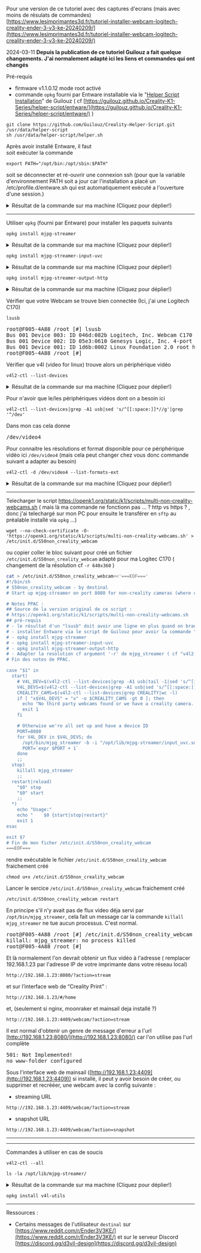 
Pour une version de ce tutoriel avec des captures d'ecrans (mais avec moins de résulats de commandes)  
[https://www.lesimprimantes3d.fr/tutoriel-installer-webcam-logitech-creality-ender-3-v3-ke-20240209/](https://www.lesimprimantes3d.fr/tutoriel-installer-webcam-logitech-creality-ender-3-v3-ke-20240209/)


2024-03-11 **Depuis la publication de ce tutoriel Guilouz a fait quelque changements. J'ai normalement adapté ici les liens et commandes qui ont changés**


Pré-requis
- firmware v1.1.0.12 mode root activé
- commande `opkg` fourni par Entware installable via le "[Helper Script Installation](https://guilouz.github.io/Creality-K1-Series/helper-script/helper-script-installation/)" de Guilouz ( cf  [https://guilouz.github.io/Creality-K1-Series/helper-script/entware/](https://guilouz.github.io/Creality-K1-Series/helper-script/entware/) )
~~~
git clone https://github.com/Guilouz/Creality-Helper-Script.git /usr/data/helper-script
sh /usr/data/helper-script/helper.sh
~~~
Après avoir installé Entware, il faut  
soit exécuter la commande
~~~
export PATH="/opt/bin:/opt/sbin:$PATH"
~~~
soit se déconnecter et ré-ouvrir une connexion ssh (pour que la variable d'environnement PATH soit a jour car l'installation a placé un /etc/profile.d/entware.sh qui est automatiquement exécuté a l'ouverture d'une session.)

<details>
 <summary>Résultat de la commande sur ma machine (Cliquez pour déplier!)</summary>
<pre>
root@F005-4A88 /root [#] opkg
-sh: opkg: not found
root@F005-4A88 /root [#] 

root@F005-4A88 /root [#] cat /etc/profile.d/entware.sh 
export PATH="/opt/bin:/opt/sbin:$PATH"
root@F005-4A88 /root [#] 

root@F005-4A88 /root [#] export PATH="/opt/bin:/opt/sbin:$PATH"
root@F005-4A88 /root [#] 

root@F005-4A88 /root [#] which opkg
/opt/bin/opkg
root@F005-4A88 /root [#] 

root@F005-4A88 /root [#] opkg list-installed
entware-opt - 227000-3
entware-release - 1.0-2
entware-upgrade - 1.0-1
findutils - 4.9.0-1a
grep - 3.8-2
libc - 2.27-11
libgcc - 8.4.0-11
libpcre2 - 10.42-1
libpthread - 2.27-11
librt - 2.27-11
libssp - 8.4.0-11
libstdcpp - 8.4.0-11
locales - 2.27-9
opkg - 2022-02-24-d038e5b6-2
terminfo - 6.4-2
zoneinfo-asia - 2023c-2
zoneinfo-core - 2023c-2
zoneinfo-europe - 2023c-2
root@F005-4A88 /root [#] 
</pre>
</details>

---

Utiliser `opkg` (fourni par Entware) pour installer les paquets suivants
~~~
opkg install mjpg-streamer
~~~
<details>
 <summary>Résultat de la commande sur ma machine (Cliquez pour déplier!)</summary>
<pre>
root@F005-4A88 /root [#] opkg install mjpg-streamer
Installing mjpg-streamer (1.0.0-6) to root...
Downloading http://bin.entware.net/mipselsf-k3.4/mjpg-streamer_1.0.0-6_mipsel-3.4.ipk
Installing libjpeg-turbo (2.1.4-2) to root...
Downloading http://bin.entware.net/mipselsf-k3.4/libjpeg-turbo_2.1.4-2_mipsel-3.4.ipk
Installing libiconv-full (1.17-1) to root...
Downloading http://bin.entware.net/mipselsf-k3.4/libiconv-full_1.17-1_mipsel-3.4.ipk
Installing libv4l (1.22.1-1) to root...
Downloading http://bin.entware.net/mipselsf-k3.4/libv4l_1.22.1-1_mipsel-3.4.ipk
Configuring libiconv-full.
Configuring libjpeg-turbo.
Configuring libv4l.
Configuring mjpg-streamer.
root@F005-4A88 /root [#] 
</pre>
</details>

~~~
opkg install mjpg-streamer-input-uvc
~~~
<details>
 <summary>Résultat de la commande sur ma machine (Cliquez pour déplier!)</summary>
<pre>
// A FAIRE
</pre>
</details>

~~~
opkg install mjpg-streamer-output-http
~~~
<details>
 <summary>Résultat de la commande sur ma machine (Cliquez pour déplier!)</summary>
<pre>
root@F005-4A88 /root [#] opkg install mjpg-streamer-output-http
Installing mjpg-streamer-output-http (1.0.0-6) to root...
Downloading http://bin.entware.net/mipselsf-k3.4/mjpg-streamer-output-http_1.0.0-6_mipsel-3.4.ipk
Configuring mjpg-streamer-output-http.
root@F005-4A88 /root [#] 
</pre>
</details>

Vérifier que votre Webcam se trouve bien connectée (Ici, j'ai une Logitech C170)
~~~
lsusb
~~~
<pre>
root@F005-4A88 /root [#] lsusb
Bus 001 Device 003: ID 046d:082b Logitech, Inc. Webcam C170
Bus 001 Device 002: ID 05e3:0610 Genesys Logic, Inc. 4-port hub
Bus 001 Device 001: ID 1d6b:0002 Linux Foundation 2.0 root hub
root@F005-4A88 /root [#] 
</pre>


Vérifier que v4l (video for linux) trouve alors un périphérique vidéo
~~~
v4l2-ctl --list-devices
~~~
<details>
 <summary>Résultat de la commande sur ma machine (Cliquez pour déplier!)</summary>
<pre>
root@F005-4A88 /root [#] v4l2-ctl --list-devices
jz-rot ():
	/dev/video0

Webcam C170 (1.2):
	/dev/media0

Dummy video device (0x0000) (platform:v4l2loopback-000):
	/dev/video3

Webcam C170 (usb-13500000.otg_new-1.2):
	/dev/video4

vpu-felix (vpu-felix):
	/dev/video2

vpu-helix (vpu-helix):
	/dev/video1

root@F005-4A88 /root [#] 
</pre>
</details>

Pour n'avoir que le/les périphériques vidéos dont on a besoin ici
~~~
v4l2-ctl --list-devices|grep -A1 usb|sed 's/^[[:space:]]*//g'|grep '^/dev'
~~~
Dans mon cas cela donne
<pre>
/dev/video4
</pre>


Pour connaitre les résolutions et format disponible pour ce périphérique vidéo ici `/dev/video4` (mais cela peut changer chez vous donc commande suivant a adapter au besoin)
~~~
v4l2-ctl -d /dev/video4 --list-formats-ext
~~~
<details>
 <summary>Résultat de la commande sur ma machine (Cliquez pour déplier!)</summary>
<pre>
root@F005-4A88 /root [#] v4l2-ctl -d /dev/video4 --list-formats-ext
ioctl: VIDIOC_ENUM_FMT
	Type: Video Capture

	[0]: 'YUYV' (YUYV 4:2:2)
		Size: Discrete 640x480
			Interval: Discrete 0.033s (30.000 fps)
			Interval: Discrete 0.067s (15.000 fps)
		Size: Discrete 352x288
			Interval: Discrete 0.033s (30.000 fps)
			Interval: Discrete 0.067s (15.000 fps)
		Size: Discrete 320x240
			Interval: Discrete 0.033s (30.000 fps)
			Interval: Discrete 0.067s (15.000 fps)
		Size: Discrete 176x144
			Interval: Discrete 0.033s (30.000 fps)
			Interval: Discrete 0.067s (15.000 fps)
		Size: Discrete 160x120
			Interval: Discrete 0.033s (30.000 fps)
			Interval: Discrete 0.067s (15.000 fps)
		Size: Discrete 544x288
			Interval: Discrete 0.033s (30.000 fps)
			Interval: Discrete 0.067s (15.000 fps)
		Size: Discrete 432x240
			Interval: Discrete 0.033s (30.000 fps)
			Interval: Discrete 0.067s (15.000 fps)
		Size: Discrete 320x176
			Interval: Discrete 0.033s (30.000 fps)
			Interval: Discrete 0.067s (15.000 fps)
		Size: Discrete 640x360
			Interval: Discrete 0.033s (30.000 fps)
			Interval: Discrete 0.067s (15.000 fps)
	[1]: 'MJPG' (Motion-JPEG, compressed)
		Size: Discrete 640x480
			Interval: Discrete 0.033s (30.000 fps)
			Interval: Discrete 0.067s (15.000 fps)
		Size: Discrete 352x288
			Interval: Discrete 0.033s (30.000 fps)
			Interval: Discrete 0.067s (15.000 fps)
		Size: Discrete 320x240
			Interval: Discrete 0.033s (30.000 fps)
			Interval: Discrete 0.067s (15.000 fps)
		Size: Discrete 176x144
			Interval: Discrete 0.033s (30.000 fps)
			Interval: Discrete 0.067s (15.000 fps)
		Size: Discrete 160x120
			Interval: Discrete 0.033s (30.000 fps)
			Interval: Discrete 0.067s (15.000 fps)
		Size: Discrete 544x288
			Interval: Discrete 0.033s (30.000 fps)
			Interval: Discrete 0.067s (15.000 fps)
		Size: Discrete 432x240
			Interval: Discrete 0.033s (30.000 fps)
			Interval: Discrete 0.067s (15.000 fps)
		Size: Discrete 320x176
			Interval: Discrete 0.033s (30.000 fps)
			Interval: Discrete 0.067s (15.000 fps)
		Size: Discrete 640x360
			Interval: Discrete 0.033s (30.000 fps)
			Interval: Discrete 0.067s (15.000 fps)
		Size: Discrete 800x480
			Interval: Discrete 0.033s (30.000 fps)
			Interval: Discrete 0.067s (15.000 fps)
		Size: Discrete 1024x768
			Interval: Discrete 0.033s (30.000 fps)
			Interval: Discrete 0.067s (15.000 fps)
root@F005-4A88 /root [#] 
</pre>
</details>

---

Telecharger le script https://openk1.org/static/k1/scripts/multi-non-creality-webcams.sh
( mais là ma commande ne fonctionn pas ... ? http vs https ? , donc j'ai telechargé sur mon PC pour ensuite le transférer en `sftp` au préalable installé via `opkg` ...)
~~~
wget --no-check-certificate -O- 'https://openk1.org/static/k1/scripts/multi-non-creality-webcams.sh' > /etc/init.d/S50non_creality_webcam
~~~

ou copier coller le bloc suivant pour créé un fichier `/etc/init.d/S50non_creality_webcam` adapté pour ma Logitec C170 ( changement de la résolution cf `-r 640x360` )
~~~ bash
cat > /etc/init.d/S50non_creality_webcam<<'===EOF==='
#!/bin/sh
# S50non_creality_webcam - by destinal
# Start up mjpg-streamer on port 8080 for non-creality cameras (where cam_app doesn't autostart)

# Notes PPAC :
## Source de la version original de ce script :
# https://openk1.org/static/k1/scripts/multi-non-creality-webcams.sh
## pré-requis 
# - le résultat d'un "lsusb" doit avoir une ligne en plus quand on branche la Webcam sur l'un des ports USB du NebulaPad.
# - installer Entware via le script de Guilouz pour avoir la commande "opkg" cf https://github.com/Guilouz/Creality-K1-and-K1-Max/wiki/Entware
# - opkg install mjpg-streamer
# - opkg install mjpg-streamer-input-uvc
# - opkg install mjpg-streamer-output-http
# - Adapter la resolution cf argument '-r' de mjpg_streamer ( cf "v4l2-ctl --list-devices|grep -A1 usb|sed 's/^[[:space:]]*//g'|grep '^/dev'" et "v4l2-ctl -d /dev/video4 --list-formats-ext" )
# Fin des notes de PPAC.

case "$1" in
  start)
    # V4L_DEV=$(v4l2-ctl --list-devices|grep -A1 usb|tail -1|sed 's/^[[:space:]]*//g')
    V4L_DEVS=$(v4l2-ctl --list-devices|grep -A1 usb|sed 's/^[[:space:]]*//g'|grep '^/dev')
    CREALITY_CAMS=$(v4l2-ctl --list-devices|grep CREALITY|wc -l)
    if [ "x$V4L_DEVS" = "x" -o $CREALITY_CAMS -gt 0 ]; then
      echo "No third party webcams found or we have a creality camera. Bailing!"
      exit 1
    fi

    # Otherwise we're all set up and have a device ID
    PORT=8080
    for V4L_DEV in $V4L_DEVS; do
      /opt/bin/mjpg_streamer -b -i "/opt/lib/mjpg-streamer/input_uvc.so -d $V4L_DEV -r 640x360 -f 15" -o "/opt/lib/mjpg-streamer/output_http.so -p $PORT"
      PORT=`expr $PORT + 1` 
    done
    ;;
  stop)
    killall mjpg_streamer
    ;;
  restart|reload)
    "$0" stop
    "$0" start
    ;;
  *)
    echo "Usage:"
    echo "    $0 {start|stop|restart}"
    exit 1
esac

exit $?
# Fin de mon ficher /etc/init.d/S50non_creality_webcam
===EOF===

~~~

rendre exécutable le fichier `/etc/init.d/S50non_creality_webcam` fraichement créé
~~~
chmod u+x /etc/init.d/S50non_creality_webcam
~~~



Lancer le sercice `/etc/init.d/S50non_creality_webcam` fraichement créé
~~~
/etc/init.d/S50non_creality_webcam restart
~~~
En principe s'il n'y avait pas de flux video déja servi par `/opt/bin/mjpg_streamer`, cela fait un message car la commande `killall mjpg_streamer` ne tue aucun processus. C'est normal.
<pre>
root@F005-4A88 /root [#] /etc/init.d/S50non_creality_webcam restart
killall: mjpg_streamer: no process killed
root@F005-4A88 /root [#] 
</pre>


Et là normalement l'on devrait obtenir un flux vidéo à l'adresse ( remplacer 192.168.1.23 par l'adresse IP de votre imprimante dans votre réseau local)
~~~
http://192.168.1.23:8080/?action=stream
~~~

et sur l’interface web de “Creality Print” :
~~~
http://192.168.1.23/#/home
~~~

et, (seulement si nginx, moonraker et mainsail deja installé ?) 
~~~
http://192.168.1.23:4409/webcam/?action=stream
~~~

Il est normal d'obtenir un genre de message d'erreur a l'url [http://192.168.1.23:8080/](http://192.168.1.23:8080/) car l'on utilise pas l'url complète
<pre>
501: Not Implemented!
no www-folder configured
</pre>


Sous l'interface web de mainsail ([http://192.168.1.23:4409](http://192.168.1.23:4409)) si installé, il peut y avoir besoin de créer, ou supprimer et recrééer, une webcam avec la config suivante : 
 - streaming URL
~~~
http://192.168.1.23:4409/webcam/?action=stream
~~~
 - snapshot URL
~~~
http://192.168.1.23:4409/webcam/?action=snapshot
~~~

---

---

Commandes à utiliser en cas de soucis

~~~
v4l2-ctl --all
~~~

~~~
ls -la /opt/lib/mjpg-streamer/
~~~
<details>
 <summary>Résultat de la commande sur ma machine (Cliquez pour déplier!)</summary>
<pre>
root@F005-4A88 /root [#] ls -la /opt/lib/mjpg-streamer/
total 56
drwxr-xr-x    2 root     root          4096 Feb  6 02:09 ./
drwxr-xr-x    6 root     root          4096 Sep  1 21:07 ../
-rw-r--r--    1 root     root         12016 Sep  1 21:07 input_http.so
-rw-r--r--    1 root     root         35760 Sep  1 21:07 output_http.so
root@F005-4A88 /root [#] 
</pre>
</details>

~~~
opkg install v4l-utils
~~~

---


Ressources :
 - Certains messages de l'utilisateur `destinal` sur [https://www.reddit.com/r/Ender3V3KE/](https://www.reddit.com/r/Ender3V3KE/) et sur le serveur Discord [https://discord.gg/d3vil-design](https://discord.gg/d3vil-design)
